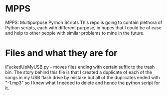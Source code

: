 # MPPS
MPPS: Multipurpose Pyrhon Scripts
This repo is going to contain plethora of Python scripts, each with different purpose, in hopes that I could be of ease and help to other people with similar problems to mine in the future. 

# Files and what they are for
iFuckedUpMyUSB.py - moves files ending with certain suffix to the trash bin. The story behind this file is that I created a duplicate of each of the songs in my USB flash drive by mistake but all of the duplicates ended with "-1.mp3" so I knew what I needed to delete and hence the python script for it.
